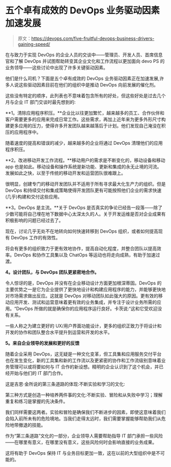 # 五个卓有成效的 DevOps 业务驱动因素加速发展

> 原文：<https://devops.com/five-fruitful-devops-business-drivers-gaining-speed/>

在与致力于实现 DevOps 的企业人员的交谈中——管理员、开发人员、首席信息官和了解 DevOps 并试图帮助转变其企业文化和工作流程以更加面向 devo PS 的业务领导——这些讨论中出现了许多关键驱动因素。

他们是什么司机？下面是五个卓有成效的 DevOps 业务驱动因素正在加速发展,许多人说这些驱动因素目前在他们的组织中是推动 DevOps 向前发展的催化剂。

这些没有特定的顺序，此列表也不意味着包含所有的好处，但这些好处是过去几个月与企业 IT 部门交谈时最先想到的:

**1。清除应用程序积压。**企业比以往更加繁忙，越来越多的员工、合作伙伴和客户需要更多的应用来完成日常工作。这些需求，再加上近年来为更多外形尺寸构建更多应用的压力，使得许多开发团队越来越落后于计划。他们发现自己淹没在积压的应用程序中。

随着速度的提高和错误的减少，越来越多的企业将通过 DevOps 清理他们的应用程序积压。

**2。改进移动开发工作流程。**移动用户的需求是不断变化的，移动设备和移动 app 也是如此。移动设备和操作系统是新功能、更新和集成的永无止境的河流。发展如此之快，以至于传统的移动开发和运营团队很难跟上。

很明显，创建专门的移动开发团队并不适用于所有寻求最大化生产力的组织。但是 DevOps 和持续交付和集成策略使得开发团队更有可能按照他们企业的需求快速(几乎)构建和交付这些应用。

**3。DevOps 是主流。**关于 DevOps 是否真实的争论已经告一段落——除了少数可能将自己埋在地下数据中心太深太久的人。关于开发运维是否对企业成果有积极影响的问题已经过去了。

现在，讨论几乎无处不在地转向如何快速转移到 DevOps 组织，或者如何提高现有 DevOps 工作的有效性。

将会有更多的组织致力于更有效地协作，提高自动化程度，并整合团队以提高效率。DevOps 和协作工具集以及 ChatOps 等运动也将走向成熟，有助于加速过渡。

**4。设计团队，与 DevOps 团队更紧密地合作。**

令人惊讶的是，DevOps 并没有在企业移动设计方面更加根深蒂固。DevOps 的主要优势之一是它为企业提供了更快地设计和构建应用程序的能力，并能够更快地对市场需求做出反应。这就是 DevOps 对移动团队如此强大的原因。更有效的移动应用开发、测试和运营意味着更有效的业务集成，并专注于设计业务所需的应用。“DevOps 所做的就是确保你的应用程序运行良好。卡茨说:“这和它受欢迎没有关系。

一些人称之为建立更好的 UX/用户界面功能设计，更多的组织正致力于将设计和开发的协作和团队整合水平提升到运营和开发的水平。

**5。来自企业领导的发展和更好的反馈**

随着企业采用 DevOps，这无疑是一种文化变革，但工具集和应用服务交付平台也在发生变化，新的工具集和新的工作流以及更紧密的协作和工作流级别意味着业务管理可以或将要如何与 IT 合作的新设想。精明的企业认识到了这个机会，并已经开始与他们的 IT 部门合作。

这是吉恩·金所说的第三条道路的体现:不断实验和学习的文化:

第三种方式是创造一种培养两件事的文化:不断实验、冒险和从失败中学习；理解重复和练习是掌握的先决条件。

我们同样需要这两者。实验和冒险是确保我们不断进步的因素，即使这意味着我们会陷入前所未有的危险境地。当我们走得太远时，我们需要掌握能够帮助我们从危险地带撤退的技能。

作为“第三条道路”文化的一部分，企业领导人需要帮助指导 IT 部门承担一些风险——在哪里有意义，在哪里没有意义，这些风险何时会影响直接的业务成果。

这将有助于 DevOps 保持 IT 与业务目标更加一致，这在以前的大型组织中是不可能的。